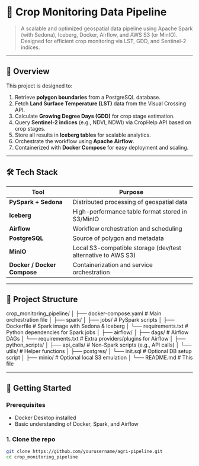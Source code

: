 # 🌾 Crop Monitoring Data Pipeline

> A scalable and optimized geospatial data pipeline using Apache Spark (with Sedona), Iceberg, Docker, Airflow, and AWS S3 (or MinIO). Designed for efficient crop monitoring via LST, GDD, and Sentinel-2 indices.

---

## 🧩 Overview

This project is designed to:

1. Retrieve **polygon boundaries** from a PostgreSQL database.
2. Fetch **Land Surface Temperature (LST)** data from the Visual Crossing API.
3. Calculate **Growing Degree Days (GDD)** for crop stage estimation.
4. Query **Sentinel-2 indices** (e.g., NDVI, NDWI) via CropHelp API based on crop stages.
5. Store all results in **Iceberg tables** for scalable analytics.
6. Orchestrate the workflow using **Apache Airflow**.
7. Containerized with **Docker Compose** for easy deployment and scaling.

---

## 🛠️ Tech Stack

| Tool | Purpose |
|------|---------|
| **PySpark + Sedona** | Distributed processing of geospatial data |
| **Iceberg** | High-performance table format stored in S3/MinIO |
| **Airflow** | Workflow orchestration and scheduling |
| **PostgreSQL** | Source of polygon and metadata |
| **MinIO** | Local S3-compatible storage (dev/test alternative to AWS S3) |
| **Docker / Docker Compose** | Containerization and service orchestration |

---

## 📁 Project Structure

crop_monitoring_pipeline/
│
├── docker-compose.yaml # Main orchestration file
│
├── spark/
│ ├── jobs/ # PySpark scripts
│ ├── Dockerfile # Spark image with Sedona & Iceberg
│ └── requirements.txt # Python dependencies for Spark jobs
│
├── airflow/
│ ├── dags/ # Airflow DAGs
│ └── requirements.txt # Extra providers/plugins for Airflow
│
├── python_scripts/
│ ├── api_calls/ # Non-Spark scripts (e.g., API calls)
│ └── utils/ # Helper functions
│
├── postgres/
│ └── init.sql # Optional DB setup script
│
├── minio/ # Optional local S3 emulation
│
└── README.md # This file


---

## 🚀 Getting Started

### Prerequisites

- Docker Desktop installed
- Basic understanding of Docker, Spark, and Airflow

### 1. Clone the repo

```bash
git clone https://github.com/yourusername/agri-pipeline.git 
cd crop_monitoring_pipeline
